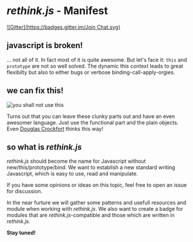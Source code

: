 *rethink.js* - Manifest
=======================

[![Gitter](https://badges.gitter.im/Join Chat.svg)](https://gitter.im/rethinkjs/manifest?utm_source=badge&utm_medium=badge&utm_campaign=pr-badge&utm_content=badge)

javascript is broken!
---------------------

... not all of it. In fact most of it is quite awesome. But let's face it: `this` and `prototype` are not so well solved. The dynamic this context leads to great flexibilty but also to either bugs or verbose binding-call-apply-orgies.

we can fix this!
----------------

![you shall not use this](https://i.imgflip.com/emrmv.jpg)

Turns out that you can leave these clunky parts out and have an even awesomer language. Just use the functional part and the plain objects. Even [Douglas Crockfort](http://www.ustream.tv/recorded/46640057) thinks this way!

so what is *rethink.js*
-----------------------

*rethink.js* should become the name for Javascript without new/this/prototype/bind. We want to establish a new standard writing Javascript, which is easy to use, read and manipulate.

If you have some opinions or ideas on this topic, feel free to open an issue for discussion.

In the near furture we will gather some patterns and usefull resources and module when working with *rethink.js*. We also want to create a badge for modules that are *rethink.js*-compatible and those which are written in *rethink.js*.

**Stay tuned!**

